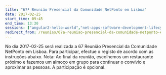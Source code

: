 ```yaml
---
title: "67ª Reunião Presencial da Comunidade NetPonto em Lisboa"
date: 2017-02-25
start_time: 09:45
end_time: 13:30
sessions: ["angular2-hello-world","net-apps-software-development-lifecycle"]
redirect_from: /reuniao/67a-reuniao-presencial-da-comunidade-netponto-em-local/
---
```

No dia 2017-02-25 será realizada a 67 Reunião Presencial da Comunidade NetPonto em Lisboa. Para participar, efectue o registo de acordo com as instruções abaixo.
Nota: Ao final da reunião, escolhemos um restaurante próximo e fazemos um almoço em grupo para continuar o convívio e aproximar as pessoas. A participação é opcional.